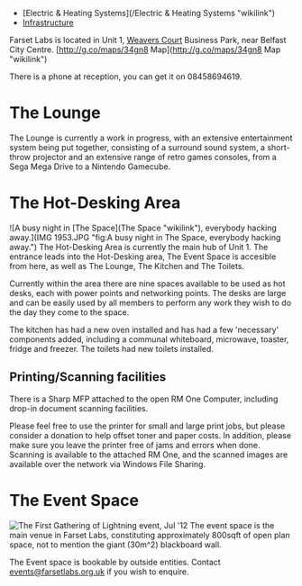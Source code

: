 -   [Electric & Heating Systems](/Electric & Heating Systems "wikilink")
-   [Infrastructure](/Infrastructure "wikilink")

Farset Labs is located in Unit 1, [Weavers Court](http://www.weaverscourt.com/) Business Park, near Belfast City Centre. [http://g.co/maps/34gn8 Map](http://g.co/maps/34gn8 Map "wikilink")

There is a phone at reception, you can get it on 08458694619.

The Lounge
==========

The Lounge is currently a work in progress, with an extensive entertainment system being put together, consisting of a surround sound system, a short-throw projector and an extensive range of retro games consoles, from a Sega Mega Drive to a Nintendo Gamecube.

The Hot-Desking Area
====================

![A busy night in [The Space](The Space "wikilink"), everybody hacking away.](IMG 1953.JPG‎ "fig:A busy night in The Space, everybody hacking away.") The Hot-Desking Area is currently the main hub of Unit 1. The entrance leads into the Hot-Desking area, The Event Space is accesible from here, as well as The Lounge, The Kitchen and The Toilets.

Currently within the area there are nine spaces available to be used as hot desks, each with power points and networking points. The desks are large and can be easily used by all members to perform any work they wish to do the day they come to the space.

The kitchen has had a new oven installed and has had a few 'necessary' components added, including a communal whiteboard, microwave, toaster, fridge and freezer. The toilets had new toilets installed.

Printing/Scanning facilities
----------------------------

There is a Sharp MFP attached to the open RM One Computer, including drop-in document scanning facilities.

Please feel free to use the printer for small and large print jobs, but please consider a donation to help offset toner and paper costs. In addition, please make sure you leave the printer free of jams and errors when done. Scanning is available to the attached RM One, and the scanned images are available over the network via Windows File Sharing.

The Event Space
===============

![The First Gathering of Lightning event, Jul '12](Eventspace_GoL1.jpeg‎ "fig:The First Gathering of Lightning event, Jul '12") The event space is the main venue in Farset Labs, constituting approximately 800sqft of open plan space, not to mention the giant (30m^2) blackboard wall.

The Event space is bookable by outside entities. Contact events@farsetlabs.org.uk if you wish to enquire.
